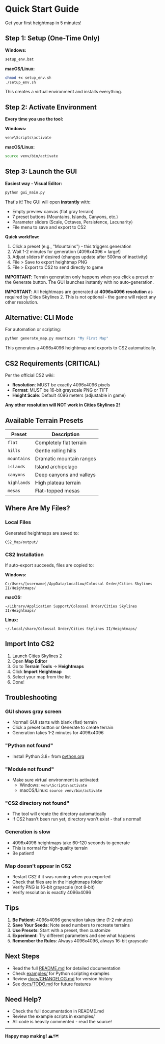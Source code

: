 # Quick Start Guide

Get your first heightmap in 5 minutes!

## Step 1: Setup (One-Time Only)

**Windows:**
```bash
setup_env.bat
```

**macOS/Linux:**
```bash
chmod +x setup_env.sh
./setup_env.sh
```

This creates a virtual environment and installs everything.

## Step 2: Activate Environment

**Every time you use the tool:**

**Windows:**
```bash
venv\Scripts\activate
```

**macOS/Linux:**
```bash
source venv/bin/activate
```

## Step 3: Launch the GUI

**Easiest way - Visual Editor:**

```bash
python gui_main.py
```

That's it! The GUI will open **instantly** with:
- Empty preview canvas (flat gray terrain)
- 7 preset buttons (Mountains, Islands, Canyons, etc.)
- Parameter sliders (Scale, Octaves, Persistence, Lacunarity)
- File menu to save and export to CS2

**Quick workflow:**
1. Click a preset (e.g., "Mountains") - this triggers generation
2. Wait 1-2 minutes for generation (4096x4096 = large!)
3. Adjust sliders if desired (changes update after 500ms of inactivity)
4. File > Save to export heightmap PNG
5. File > Export to CS2 to send directly to game

**IMPORTANT**: Terrain generation only happens when you click a preset or the Generate button. The GUI launches instantly with no auto-generation.

**IMPORTANT**: All heightmaps are generated at **4096x4096 resolution** as required by Cities Skylines 2. This is not optional - the game will reject any other resolution.

## Alternative: CLI Mode

For automation or scripting:

```bash
python generate_map.py mountains "My First Map"
```

This generates a 4096x4096 heightmap and exports to CS2 automatically.

## CS2 Requirements (CRITICAL)

Per the official CS2 wiki:
- **Resolution**: MUST be exactly 4096x4096 pixels
- **Format**: MUST be 16-bit grayscale PNG or TIFF
- **Height Scale**: Default 4096 meters (adjustable in game)

**Any other resolution will NOT work in Cities Skylines 2!**

## Available Terrain Presets

| Preset | Description |
|--------|-------------|
| `flat` | Completely flat terrain |
| `hills` | Gentle rolling hills |
| `mountains` | Dramatic mountain ranges |
| `islands` | Island archipelago |
| `canyons` | Deep canyons and valleys |
| `highlands` | High plateau terrain |
| `mesas` | Flat-topped mesas |

## Where Are My Files?

### Local Files
Generated heightmaps are saved to:
```
CS2_Map/output/
```

### CS2 Installation
If auto-export succeeds, files are copied to:

**Windows:**
```
C:/Users/[username]/AppData/LocalLow/Colossal Order/Cities Skylines II/Heightmaps/
```

**macOS:**
```
~/Library/Application Support/Colossal Order/Cities Skylines II/Heightmaps/
```

**Linux:**
```
~/.local/share/Colossal Order/Cities Skylines II/Heightmaps/
```

## Import Into CS2

1. Launch Cities Skylines 2
2. Open **Map Editor**
3. Go to **Terrain Tools** → **Heightmaps**
4. Click **Import Heightmap**
5. Select your map from the list
6. Done!

## Troubleshooting

### GUI shows gray screen
- Normal! GUI starts with blank (flat) terrain
- Click a preset button or Generate to create terrain
- Generation takes 1-2 minutes for 4096x4096

### "Python not found"
- Install Python 3.8+ from [python.org](https://www.python.org/downloads/)

### "Module not found"
- Make sure virtual environment is activated:
  - Windows: `venv\Scripts\activate`
  - macOS/Linux: `source venv/bin/activate`

### "CS2 directory not found"
- The tool will create the directory automatically
- If CS2 hasn't been run yet, directory won't exist - that's normal!

### Generation is slow
- 4096x4096 heightmaps take 60-120 seconds to generate
- This is normal for high-quality terrain
- Be patient!

### Map doesn't appear in CS2
- Restart CS2 if it was running when you exported
- Check that files are in the Heightmaps folder
- Verify PNG is 16-bit grayscale (not 8-bit)
- Verify resolution is exactly 4096x4096

## Tips

1. **Be Patient**: 4096x4096 generation takes time (1-2 minutes)
2. **Save Your Seeds**: Note seed numbers to recreate terrains
3. **Use Presets**: Start with a preset, then customize
4. **Experiment**: Try different parameters and see what happens
5. **Remember the Rules**: Always 4096x4096, always 16-bit grayscale

## Next Steps

- Read the full [README.md](README.md) for detailed documentation
- Check [examples/](examples/) for Python scripting examples
- Review [docs/CHANGELOG.md](docs/CHANGELOG.md) for version history
- See [docs/TODO.md](docs/TODO.md) for future features

## Need Help?

- Check the full documentation in README.md
- Review the example scripts in examples/
- All code is heavily commented - read the source!

---

**Happy map making!** 🏔️🗺️
